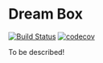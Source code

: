 # Dream Box
[![Build Status](https://travis-ci.org/docwhite/dreambox.svg?branch=master)](https://travis-ci.org/docwhite/dreambox)
[![codecov](https://codecov.io/gh/docwhite/dreambox/branch/master/graph/badge.svg)](https://codecov.io/gh/docwhite/dreambox)

To be described!
